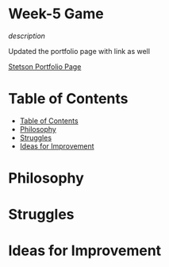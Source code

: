 # Week-5 Game
*description*

Updated the portfolio page with link as well

[Stetson Portfolio Page](https://stetsonramey.github.io/Responsive-Portfolio/portfolio.html)


Table of Contents
=================
<!--ts-->
  * [Table of Contents](#table-of-contents)
  * [Philosophy](#philosophy)
  * [Struggles](#struggles)
  * [Ideas for Improvement](#ideas-for-improvement)
<!--te-->


  Philosophy
  ==========


  Struggles
  =========


  Ideas for Improvement
  =====================
